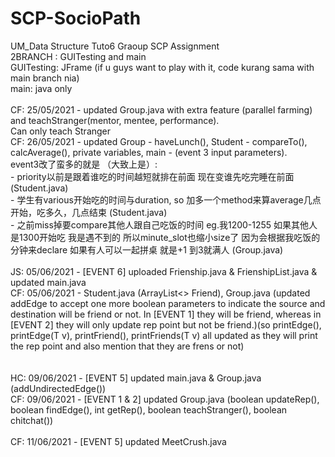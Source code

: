 # SCP-SocioPath
UM_Data Structure Tuto6 Graoup SCP Assignment
<BR>2BRANCH : GUITesting and main
<BR>GUITesting: JFrame (if u guys want to play with it, code kurang sama with main branch nia)
<BR>main: java only
  <BR>
<BR> CF: 25/05/2021 - updated Group.java with extra feature (parallel farming) and teachStranger(mentor, mentee, performance).
  <BR> Can only teach Stranger
<BR> CF: 26/05/2021 - updated Group - haveLunch(), Student - compareTo(), calcAverage(), private variables, main - (event 3 input parameters).
<BR> event3改了蛮多的就是 （大致上是）:
  <BR> - priority以前是跟着谁吃的时间越短就排在前面 现在变谁先吃完睡在前面 (Student.java)
  <BR> - 学生有various开始吃的时间与duration, so 加多一个method来算average几点开始，吃多久，几点结束 (Student.java)
  <BR> - 之前miss掉要compare其他人跟自己吃饭的时间 eg.我1200-1255 如果其他人是1300开始吃 我是遇不到的 所以minute_slot也缩小size了 因为会根据我吃饭的分钟来declare 如果有人可以一起拼桌 就是+1 到3就满人 (Group.java)
    <BR>
<BR> JS: 05/06/2021 - [EVENT 6] uploaded Frienship.java & FrienshipList.java & updated main.java 
<BR> CF: 05/06/2021 - Student.java (ArrayList<> Friend), Group.java (updated addEdge to accept one more boolean parameters to indicate the source and destination will be friend or not. In [EVENT 1] they will be friend, whereas in [EVENT 2] they will only update rep point but not be friend.)(so printEdge(), printEdge(T v), printFriend(), printFriends(T v) all updated as they will print the rep point and also mention that they are frens or not)  
<BR>
  <BR> HC: 09/06/2021 - [EVENT 5] updated main.java & Group.java (addUndirectedEdge())
<BR> CF: 09/06/2021 - [EVENT 1 & 2] updated Group.java (boolean updateRep(), boolean findEdge(), int getRep(), boolean teachStranger(), boolean chitchat())
<BR>
  <BR> CF: 11/06/2021 - [EVENT 5] updated MeetCrush.java
